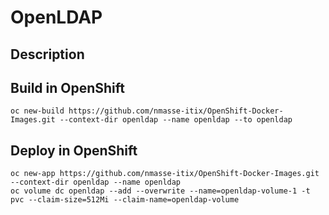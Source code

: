 # OpenLDAP

## Description

## Build in OpenShift

```
oc new-build https://github.com/nmasse-itix/OpenShift-Docker-Images.git --context-dir openldap --name openldap --to openldap
```

## Deploy in OpenShift

```
oc new-app https://github.com/nmasse-itix/OpenShift-Docker-Images.git --context-dir openldap --name openldap 
oc volume dc openldap --add --overwrite --name=openldap-volume-1 -t pvc --claim-size=512Mi --claim-name=openldap-volume
```

